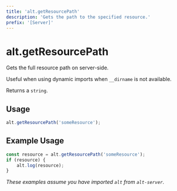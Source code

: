 ```yaml
---
title: 'alt.getResourcePath'
description: 'Gets the path to the specified resource.'
prefix: '[Server]'
---
```


# alt.getResourcePath

Gets the full resource path on server-side. 

Useful when using dynamic imports when `__dirname` is not available.

Returns a `string`.

## Usage

```js
alt.getResourcePath('someResource');
```

## Example Usage

```js
const resource = alt.getResourcePath('someResource');
if (resource) {
    alt.log(resource);
}
```

_These examples assume you have imported `alt` from `alt-server`._